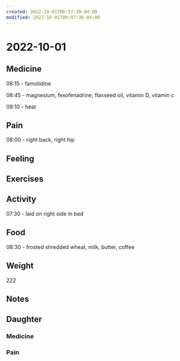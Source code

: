 ```yaml
---
created: 2022-10-01T08:57:39-04:00
modified: 2022-10-01T09:07:36-04:00
---
```


# 2022-10-01

## Medicine

08:15 - famotidine

08:45 - magnesium, fexofenadrine, flaxseed oil, vitamin D, vitamin c 

09:10 - heat

## Pain

08:00 - right back, right hip

## Feeling


## Exercises


## Activity

07:30 - laid on right side in bed

## Food

08:30 - frosted shredded wheat, milk, butter, coffee 

## Weight

222

## Notes


## Daughter


### Medicine


### Pain
